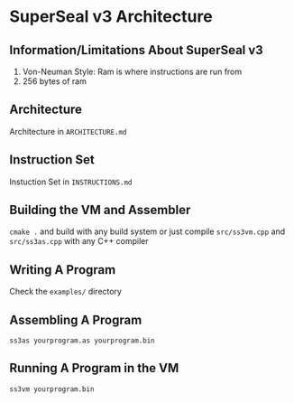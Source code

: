 # SuperSeal v3 Architecture
## Information/Limitations About SuperSeal v3
1. Von-Neuman Style: Ram is where instructions are run from
2. 256 bytes of ram
## Architecture
Architecture in `ARCHITECTURE.md`
## Instruction Set
Instuction Set in `INSTRUCTIONS.md`
## Building the VM and Assembler
`cmake .` and build with any build system or just compile `src/ss3vm.cpp` and `src/ss3as.cpp` with any C++ compiler
## Writing A Program
Check the `examples/` directory
## Assembling A Program
`ss3as yourprogram.as yourprogram.bin`
## Running A Program in the VM
`ss3vm yourprogram.bin`
